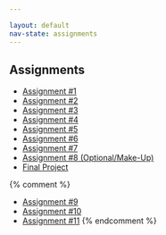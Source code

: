 ```yaml
---

layout: default
nav-state: assignments
---
```


## Assignments

* [Assignment #1](assignments/hw01.html)
* [Assignment #2](assignments/hw02.html)
* [Assignment #3](assignments/hw03.html)
* [Assignment #4](assignments/hw04.html)
* [Assignment #5](assignments/hw05.html)
* [Assignment #6](assignments/hw06.html)
* [Assignment #7](assignments/hw07.html)
* [Assignment #8 (Optional/Make-Up)](assignments/hw08.html)
* [Final Project](assignments/final-project.html)

{% comment %}
* [Assignment #9](assignments/hw09.html)
* [Assignment #10](assignments/hw10.html)
* [Assignment #11](assignments/hw11.html)
{% endcomment %}


